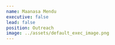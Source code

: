 ```yaml
---
name: Maanasa Mendu
executive: false
lead: false
position: Outreach
image: ../assets/default_exec_image.png
---
```

